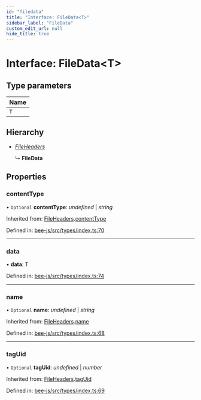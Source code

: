 ```yaml
---
id: "filedata"
title: "Interface: FileData<T>"
sidebar_label: "FileData"
custom_edit_url: null
hide_title: true
---
```


# Interface: FileData<T\>

## Type parameters

Name |
:------ |
`T` |

## Hierarchy

* [*FileHeaders*](fileheaders.md)

  ↳ **FileData**

## Properties

### contentType

• `Optional` **contentType**: *undefined* \| *string*

Inherited from: [FileHeaders](fileheaders.md).[contentType](fileheaders.md#contenttype)

Defined in: [bee-js/src/types/index.ts:70](https://github.com/ethersphere/bee-js/blob/ce4d3fa/src/types/index.ts#L70)

___

### data

• **data**: T

Defined in: [bee-js/src/types/index.ts:74](https://github.com/ethersphere/bee-js/blob/ce4d3fa/src/types/index.ts#L74)

___

### name

• `Optional` **name**: *undefined* \| *string*

Inherited from: [FileHeaders](fileheaders.md).[name](fileheaders.md#name)

Defined in: [bee-js/src/types/index.ts:68](https://github.com/ethersphere/bee-js/blob/ce4d3fa/src/types/index.ts#L68)

___

### tagUid

• `Optional` **tagUid**: *undefined* \| *number*

Inherited from: [FileHeaders](fileheaders.md).[tagUid](fileheaders.md#taguid)

Defined in: [bee-js/src/types/index.ts:69](https://github.com/ethersphere/bee-js/blob/ce4d3fa/src/types/index.ts#L69)
